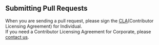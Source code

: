 ## Submitting Pull Requests

When you are sending a pull request, please sign the [CLA](https://cla-assistant.io/kakao/duct-lacinia)(Contributor Licensing Agreement) for Individual.  
If you need a Contributor Licensing Agreement for Corporate, please [contact us](mailto:oss@kakaocorp.com).
